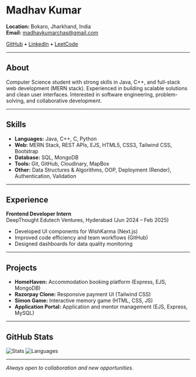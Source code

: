 # Madhav Kumar

**Location:** Bokaro, Jharkhand, India  
**Email:** [madhavkumarchas@gmail.com](mailto:madhavkumarchas@gmail.com)

[GitHub](https://github.com/Madhavkumar-04) • [LinkedIn](https://www.linkedin.com/in/madhav-kumar-dev/) • [LeetCode](https://leetcode.com/u/Madhav_Kumar_dev/)

---

## About

Computer Science student with strong skills in Java, C++, and full-stack web development (MERN stack). Experienced in building scalable solutions and clean user interfaces. Interested in software engineering, problem-solving, and collaborative development.


---

## Skills

- **Languages:** Java, C++, C, Python
- **Web:** MERN Stack, REST APIs, EJS, HTML5, CSS3, Tailwind CSS, Bootstrap
- **Database:** SQL, MongoDB
- **Tools:** Git, GitHub, Cloudinary, MapBox
- **Other:** Data Structures & Algorithms, OOP, Deployment (Render), Authentication, Validation

---

## Experience

**Frontend Developer Intern**  
DeepThought Edutech Ventures, Hyderabad (Jun 2024 – Feb 2025)  
- Developed UI components for WishKarma (Next.js)
- Improved code efficiency and team workflows (GitHub)
- Designed dashboards for data quality monitoring

---

## Projects

- **HomeHaven:** Accommodation booking platform (Express, EJS, MongoDB)
- **Razorpay Clone:** Responsive payment UI (Tailwind CSS)
- **Simon Game:** Interactive memory game (HTML, CSS, JS)
- **Application Portal:** Application and mentor management (EJS, Express, MySQL)

---

## GitHub Stats

![Stats](https://github-readme-stats.vercel.app/api?username=Madhavkumar-04&show_icons=true&theme=radical)
![Languages](https://github-readme-stats.vercel.app/api/top-langs/?username=Madhavkumar-04&layout=compact&theme=radical)

---

_Always open to collaboration and new opportunities._
